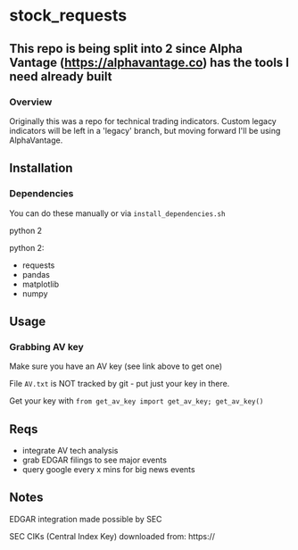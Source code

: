 # stock_requests
## This repo is being split into 2 since Alpha Vantage (https://alphavantage.co) has the tools I need already built
### Overview
Originally this was a repo for technical trading indicators.  Custom legacy indicators will be left in a 'legacy' branch, but moving forward I'll be using AlphaVantage.

## Installation
### Dependencies 
You can do these manually or via `install_dependencies.sh`

python 2

python 2:
 - requests
 - pandas
 - matplotlib
 - numpy

## Usage
### Grabbing AV key
Make sure you have an AV key (see link above to get one)

File `AV.txt` is NOT tracked by git - put just your key in there.

Get your key with `from get_av_key import get_av_key; get_av_key()`

## Reqs
- integrate AV tech analysis
- grab EDGAR filings to see major events
- query google every x mins for big news events

## Notes
EDGAR integration made possible by SEC

SEC CIKs (Central Index Key) downloaded from: https://

